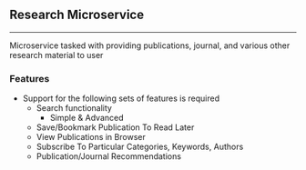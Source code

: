 ## Research Microservice
---

Microservice tasked with providing publications,
journal, and various other research material to user

### Features
- Support for the following sets of features is required
    - Search functionality
        - Simple & Advanced
    - Save/Bookmark Publication To Read Later
    - View Publications in Browser
    - Subscribe To Particular Categories, Keywords, Authors
    - Publication/Journal Recommendations